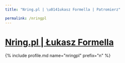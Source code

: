 ```yaml
---
title: "Nring.pl | \u0141ukasz Formella | Patromierz"

permalink: /nringpl
---
```


# [Nring.pl | Łukasz Formella](https://patronite.pl/nringpl)

{% include profile.md name="nringpl" prefix="n" %}
